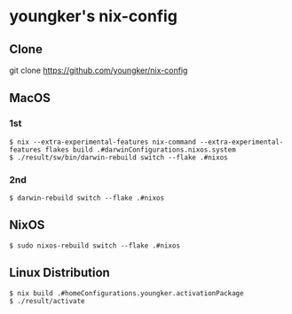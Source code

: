 # youngker's nix-config

## Clone
git clone https://github.com/youngker/nix-config

## MacOS

### 1st
``` shell
$ nix --extra-experimental-features nix-command --extra-experimental-features flakes build .#darwinConfigurations.nixos.system
$ ./result/sw/bin/darwin-rebuild switch --flake .#nixos
```

### 2nd
``` shell
$ darwin-rebuild switch --flake .#nixos
```

## NixOS
``` shell
$ sudo nixos-rebuild switch --flake .#nixos
```

## Linux Distribution
``` shell
$ nix build .#homeConfigurations.youngker.activationPackage
$ ./result/activate
```

